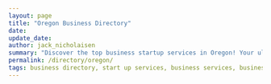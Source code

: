 ```yaml
---
layout: page
title: "Oregon Business Directory"
date: 
update_date: 
author: jack_nicholaisen
summary: "Discover the top business startup services in Oregon! Your ultimate guide to launching a successful venture."  
permalink: /directory/oregon/
tags: business directory, start up services, business services, business lawyers, registered agents,
---
```


